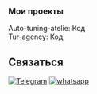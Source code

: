 
### Мои проекты
Auto-tuning-atelie: <a src="https://github.com/Raduev/front-tuning">Код</a><br>
Tur-agency: <a src="">Код</a>


## Связаться
[![Telegram](https://img.shields.io/badge/Telegram-111111?style=for-the-badge&logo=telegram)](https://t.me/Tamerlan122)
[![whatsapp](https://img.shields.io/badge/whatsapp-111111?style=for-the-badge&logo=whatsapp)](https://wa.me/79382032828)